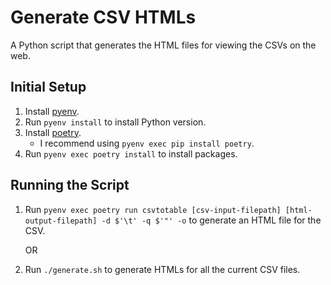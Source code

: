 # Generate CSV HTMLs
A Python script that generates the HTML files for viewing the CSVs on the web.

## Initial Setup
1. Install [pyenv](https://github.com/pyenv/pyenv).
2. Run `pyenv install` to install Python version.
3. Install [poetry](https://python-poetry.org/).
    * I recommend using `pyenv exec pip install poetry`.
4. Run `pyenv exec poetry install` to install packages.

## Running the Script
1. Run `pyenv exec poetry run csvtotable [csv-input-filepath] [html-output-filepath] -d $'\t' -q $'"' -o` to generate an HTML file for the CSV.

    OR

2. Run `./generate.sh` to generate HTMLs for all the current CSV files.